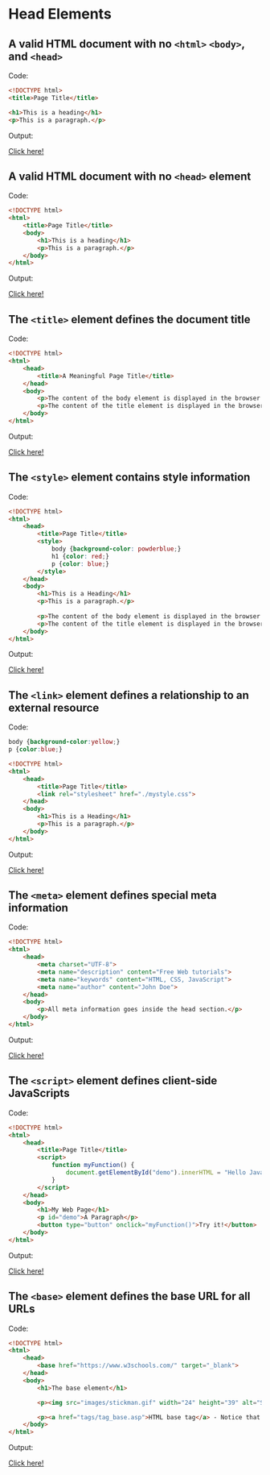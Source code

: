 # Head Elements

## A valid HTML document with no `<html>` `<body>`, and `<head>`

Code:

```html
<!DOCTYPE html>
<title>Page Title</title>

<h1>This is a heading</h1>
<p>This is a paragraph.</p>
```

Output:

[Click here!](./Head_Elements/Example_1.html)

## A valid HTML document with no `<head>` element

Code:

```html
<!DOCTYPE html>
<html>
    <title>Page Title</title>
    <body>
        <h1>This is a heading</h1>
        <p>This is a paragraph.</p>
    </body>
</html>
```

Output:

[Click here!](./Head_Elements/Example_2.html)

## The `<title>` element defines the document title

Code:

```html
<!DOCTYPE html>
<html>
    <head>
        <title>A Meaningful Page Title</title>
    </head>
    <body>
        <p>The content of the body element is displayed in the browser window.</p>
        <p>The content of the title element is displayed in the browser tab, in favorites and in search-engine results.</p>
    </body>
</html>
```

Output:

[Click here!](./Head_Elements/Example_3.html)

## The `<style>` element contains style information

Code:

```html
<!DOCTYPE html>
<html>
    <head>
        <title>Page Title</title>
        <style>
            body {background-color: powderblue;}
            h1 {color: red;}
            p {color: blue;}
        </style>
    </head>  
    <body>
        <h1>This is a Heading</h1>
        <p>This is a paragraph.</p>
            
        <p>The content of the body element is displayed in the browser window.</p>
        <p>The content of the title element is displayed in the browser tab, in favorites and in search-engine results.</p>
    </body>
</html>
```

Output:

[Click here!](./Head_Elements/Example_4.html)

## The `<link>` element defines a relationship to an external resource

Code:

```css
body {background-color:yellow;}
p {color:blue;}
```

```html
<!DOCTYPE html>
<html>
    <head>
        <title>Page Title</title>
        <link rel="stylesheet" href="./mystyle.css">
    </head>
    <body>
        <h1>This is a Heading</h1>
        <p>This is a paragraph.</p>
    </body>
</html>
```

Output:

[Click here!](./Head_Elements/Example_5.html)

## The `<meta>` element defines special meta information

Code:

```html
<!DOCTYPE html>
<html>
    <head>
        <meta charset="UTF-8">
        <meta name="description" content="Free Web tutorials">
        <meta name="keywords" content="HTML, CSS, JavaScript">
        <meta name="author" content="John Doe">
    </head>
    <body>
        <p>All meta information goes inside the head section.</p>
    </body>
</html>
```

Output:

[Click here!](./Head_Elements/Example_6.html)

## The `<script>` element defines client-side JavaScripts

Code:

```html
<!DOCTYPE html>
<html>
    <head>
        <title>Page Title</title>
        <script>
            function myFunction() {
                document.getElementById("demo").innerHTML = "Hello JavaScript!";
            }
        </script>
    </head>
    <body>
        <h1>My Web Page</h1>
        <p id="demo">A Paragraph</p>
        <button type="button" onclick="myFunction()">Try it!</button>
    </body>
</html>
```

Output:

[Click here!](./Head_Elements/Example_7.html)

## The `<base>` element defines the base URL for all URLs

Code:

```html
<!DOCTYPE html>
<html>
    <head>
        <base href="https://www.w3schools.com/" target="_blank">
    </head>
    <body>
        <h1>The base element</h1>

        <p><img src="images/stickman.gif" width="24" height="39" alt="Stickman"> - Notice that we have only specified a relative address for the image. Since we have specified a base URL in the head section, the browser will look for the image at "https://www.w3schools.com/images/stickman.gif".</p>

        <p><a href="tags/tag_base.asp">HTML base tag</a> - Notice that the link opens in a new window, even if it has no target="_blank" attribute. This is because the target attribute of the base element is set to "_blank".</p>
    </body>
</html>
```

Output:

[Click here!](./Head_Elements/Example_8.html)